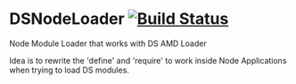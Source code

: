 # DSNodeLoader [![Build Status](https://travis-ci.com/XeroSkill/dsnodeloader.svg?branch=master)](https://travis-ci.com/XeroSkill/dsnodeloader)

Node Module Loader that works with DS AMD Loader

Idea is to rewrite the 'define' and 'require' to work inside Node Applications when trying to load DS modules.
